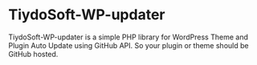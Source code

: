 # TiydoSoft-WP-updater
 TiydoSoft-WP-updater is a simple PHP library for WordPress Theme and Plugin Auto Update using GitHub API. So your plugin or theme should be GitHub hosted.
